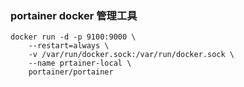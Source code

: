 ### portainer docker 管理工具
```
docker run -d -p 9100:9000 \
    --restart=always \
    -v /var/run/docker.sock:/var/run/docker.sock \
    --name prtainer-local \
    portainer/portainer
```
